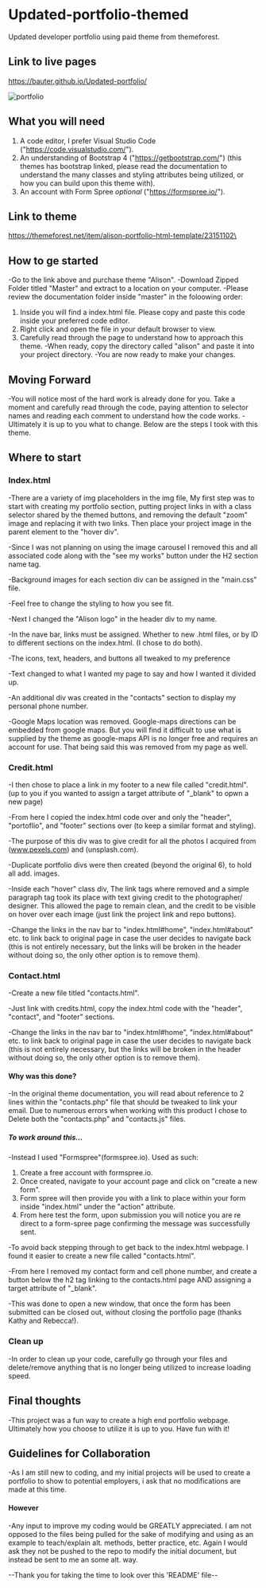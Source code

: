# Updated-portfolio-themed
Updated developer portfolio using paid theme from themeforest.

## Link to live pages ##

https://bauter.github.io/Updated-portfolio/

![portfolio](updatedportfolio.gif)

## What you will need ##

1. A code editor, I prefer Visual Studio Code ("https://code.visualstudio.com/").
2. An understanding of Bootstrap 4 ("https://getbootstrap.com/") (this themes has bootstrap linked, please read the documentation to understand the many classes and styling attributes being utilized, or how you can build upon this theme with).
3. An account with Form Spree *optional* ("https://formspree.io/").

## Link to theme ##

https://themeforest.net/item/alison-portfolio-html-template/23151102\

## How to ge started ##

-Go to the link above and purchase theme "Alison".
-Download Zipped Folder titled "Master" and extract to a location on your computer.
-Please review the documentation folder inside "master" in the foloowing order:
 1. Inside you will find a index.html file. Please copy and paste this code inside your preferred code editor.
 2. Right click and open the file in your default browser to view.
 3. Carefully read through the page to understand how to approach this theme.
-When ready, copy the directory called "alison" and paste it into your project directory.
-You are now ready to make your changes.

## Moving Forward ##

-You will notice most of the hard work is already done for you. Take a moment and carefully read through the code, paying attention to selector names and reading each comment to understand how the code works.
-Ultimately it is up to you what to change. Below are the steps I took with this theme.

## Where to start ##

### Index.html ###

-There are a variety of img placeholders in the img file, My first step was to start with creating my portfolio section, putting project links in with a class selector shared by the themed buttons, and removing the default "zoom" image and replacing it with two links. Then place your project image in the parent element to the "hover div".

-Since I was not planning on using the image carousel I removed this and all associated code along with the "see my works" button under the H2 section name tag.

-Background images for each section div can be assigned in the "main.css" file. 

-Feel free to change the styling to how you see fit.

-Next I changed the "Alison logo" in the header div to my name.

-In the nave bar, links must be assigned. Whether to new .html files, or by ID to different sections on the index.html. (I chose to do both). 

-The icons, text, headers, and buttons all tweaked to my preference

-Text changed to what I wanted my page to say and how I wanted it divided up.

-An additional div was created in the "contacts" section to display my personal phone number.

-Google Maps location was removed. Google-maps directions can be embedded from google maps. But you will find it difficult to use what is supplied by the theme as google-maps API is no longer free and requires an account for use. That being said this was removed from my page as well.

### Credit.html ###

-I then chose to place a link in my footer to a new file called "credit.html". (up to you if you wanted to assign a target attribute of "_blank" to opwn a new page)

-From here I copied the index.html code over and only the "header", "portoflio", and "footer" sections over (to keep a similar format and styling).

-The purpose of this div was to give credit for all the photos I acquired from (www.pexels.com) and (unsplash.com).

-Duplicate portfolio divs were then created (beyond the original 6), to hold all add. images.

-Inside each "hover" class div, The link tags where removed and a simple paragraph tag took its place with text giving credit to the photographer/ designer. This allowed the page to remain clean, and the credit to be visible on hover over each image (just link the project link and repo buttons).

-Change the links in the nav bar to "index.html#home", "index.html#about" etc. to link back to original page in case the user decides to navigate back (this is not entirely necessary, but the links will be broken in the header without doing so, the only other option is to remove them).

### Contact.html ###

-Create a new file titled "contacts.html".

-Just link with credits.html, copy the index.html code with the "header", "contact", and "footer" sections.

-Change the links in the nav bar to "index.html#home", "index.html#about" etc. to link back to original page in case the user decides to navigate back (this is not entirely necessary, but the links will be broken in the header without doing so, the only other option is to remove them).

#### Why was this done? ####

-In the original theme documentation, you will read about reference to 2 lines within the "contacts.php" file that should be tweaked to link your email. Due to numerous errors when working with this product I chose to Delete both the "contacts.php" and "contacts.js" files. 

##### To work around this... #####

-Instead I used "Formspree"(formspree.io). Used as such:
 1. Create a free account with formspree.io.
 2. Once created, navigate to your account page and click on "create a new form".
 3. Form spree will then provide you with a link to place within your form inside "index.html" under the "action" attribute.
 4. From here test the form, upon submission you will notice you are re direct to a form-spree page confirming the message was successfully sent.

-To avoid back stepping through to get back to the index.html webpage. I found it easier to create a new file called "contacts.html".

-From here I removed my contact form and cell phone number, and create a button below the h2 tag linking to the contacts.html page AND assigning a target attribute of "_blank".

-This was done to open a new window, that once the form has been submitted can be closed out, without closing the portfolio page (thanks Kathy and Rebecca!).

### Clean up ###

-In order to clean up your code, carefully go through your files and delete/remove anything that is no longer being utilized to increase loading speed.

## Final thoughts ##

-This project was a fun way to create a high end portfolio webpage. Ultimately how you choose to utilize it is up to you. Have fun with it!

## Guidelines for Collaboration ##

-As I am still new to coding, and my initial projects will be used to create a portfolio to show to potential employers, i ask that no modifications are made at this time.

#### However ####

 -Any input to improve my coding would be GREATLY appreciated. I am not opposed to the files being pulled for the sake of modifying and using as an example to teach/explain alt. methods, better practice, etc. Again I would ask they not be pushed to the repo to modify the initial document, but instead be sent to me an some alt. way.

 --Thank you for taking the time to look over this 'README' file--





